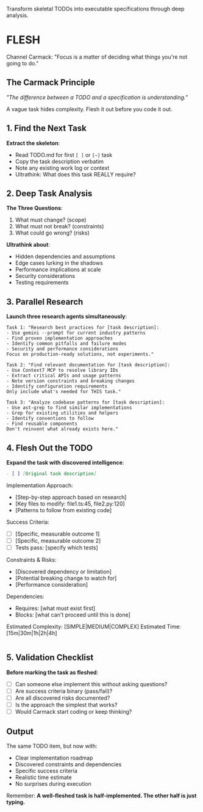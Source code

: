 Transform skeletal TODOs into executable specifications through deep analysis.

# FLESH

Channel Carmack: "Focus is a matter of deciding what things you're not going to do."

## The Carmack Principle

*"The difference between a TODO and a specification is understanding."*

A vague task hides complexity. Flesh it out before you code it out.

## 1. Find the Next Task

**Extract the skeleton**:
- Read TODO.md for first `[ ]` or `[~]` task
- Copy the task description verbatim
- Note any existing work log or context
- Ultrathink: What does this task REALLY require?

## 2. Deep Task Analysis

**The Three Questions**:
1. What must change? (scope)
2. What must not break? (constraints)
3. What could go wrong? (risks)

**Ultrathink about**:
- Hidden dependencies and assumptions
- Edge cases lurking in the shadows
- Performance implications at scale
- Security considerations
- Testing requirements

## 3. Parallel Research

**Launch three research agents simultaneously**:

```
Task 1: "Research best practices for [task description]:
- Use gemini --prompt for current industry patterns
- Find proven implementation approaches
- Identify common pitfalls and failure modes
- Security and performance considerations
Focus on production-ready solutions, not experiments."

Task 2: "Find relevant documentation for [task description]:
- Use Context7 MCP to resolve library IDs
- Extract critical APIs and usage patterns
- Note version constraints and breaking changes
- Identify configuration requirements
Only include what's needed for THIS task."

Task 3: "Analyze codebase patterns for [task description]:
- Use ast-grep to find similar implementations
- Grep for existing utilities and helpers
- Identify conventions to follow
- Find reusable components
Don't reinvent what already exists here."
```

## 4. Flesh Out the TODO

**Expand the task with discovered intelligence**:

```markdown
- [ ] [Original task description]
  ```
  Implementation Approach:
  - [Step-by-step approach based on research]
  - [Key files to modify: file1.ts:45, file2.py:120]
  - [Patterns to follow from existing code]

  Success Criteria:
  - [ ] [Specific, measurable outcome 1]
  - [ ] [Specific, measurable outcome 2]
  - [ ] Tests pass: [specify which tests]

  Constraints & Risks:
  - [Discovered dependency or limitation]
  - [Potential breaking change to watch for]
  - [Performance consideration]

  Dependencies:
  - Requires: [what must exist first]
  - Blocks: [what can't proceed until this is done]

  Estimated Complexity: [SIMPLE|MEDIUM|COMPLEX]
  Estimated Time: [15m|30m|1h|2h|4h]
  ```
```

## 5. Validation Checklist

**Before marking the task as fleshed**:
- [ ] Can someone else implement this without asking questions?
- [ ] Are success criteria binary (pass/fail)?
- [ ] Are all discovered risks documented?
- [ ] Is the approach the simplest that works?
- [ ] Would Carmack start coding or keep thinking?

## Output

The same TODO item, but now with:
- Clear implementation roadmap
- Discovered constraints and dependencies
- Specific success criteria
- Realistic time estimate
- No surprises during execution

Remember: **A well-fleshed task is half-implemented. The other half is just typing.**